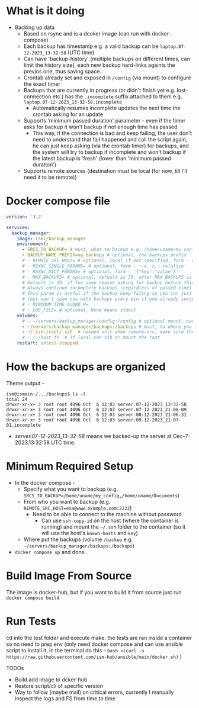 # What is it doing
- Backing up data
    - Based on rsync and is a dcoker image (can run with docker-compose)
    - Each backup has timestamp e.g. a valid backup can be `laptop.07-12-2023_13-32-58` (UTC time)
    - Can have 'backup-history' (multiple backups on different times, can limit the history size), each new backup hard-links againts the previos one, thus saving space.
    - Crontab already set and exposed in `/config` (via mount) to configure the exact timer
    - Backups that are currently in progress (or didn't finish yet e.g. lost-connection etc.) has the `.incomplete` suffix attached to them e.g. `laptop.07-12-2023_13-32-58.incomplete`
        - Automatically resumes incomplete updates the next time the crontab asking for an update
    - Supports 'minimum passed duration' parameter - even if the timer asks for backup it won't backup if not enough time has passed
        - This way, if the connection is bad and keep failing, the user don't need to understand that fail happened and call the script again, he can just keep asking (via the crontab timer) for backups, and the system will try to backup if incomplete and won't backup if the latest backup is 'fresh' (lower than 'minimum passed duration')
    - Supports remote sources (destination must be local (for now, till I'll need it to be remote))

# Docker compose file 

``` yaml
version: '3.2'

services:
  backup_manager:
    image: ism1/backup_manager
    environment: 
      - SRCS_TO_BACKUP= # must, what to backup e.g. /home/uname/my_config,/home/uname/Documents
      - BACKUP_NAME_PREFIX=my_backups # optional, the backups prefix
      # - REMOTE_SRC_HOST= # optional, local if not specified. form - uname@<ip/domain>[:port]
      # - RSYNC_SINGLE_PARAMS= # optional, form - '-x,-z,--relative'
      # - RSYNC_DICT_PARAMS= # optional, form - '{"key":"value"}'
      # - MAX_BACKUPS= # optional, default is 30, after MAX_BACKUPS is reached, we delete the oldest one before creaating a new one
      # Default is 20. if for some reason asking for backup before this time passed - don't do anything.
      # Always continue incomplete backups (regardless of passed time)
      # This param is useful if the backup keep faling so you can just set the crontab to be called every few mins and it will try to cont the failed (incomplete) backup
      # (but won't spam you with backups every min if one already succeeded)
      # - MINIMUM_TIME_GUARD_H=
      # - LOG_FILE= # optional, None means stdout
    volumes: 
      # - ~/servers/backup_manager/config:/config # optional mount, can edit the crontab timing and the configuration (instead of using the env vars)
      - ~/servers/backup_manager/backups:/backups # must, to where you want the backups to go
      - ~/.ssh:/root/.ssh  # needed onlt when remote-src, make sure the container can connect to the remote-src without the need of human interaction (pass, known-hosts etc. (ssh-copy-id and mount to the .ssh of the container))
      # - /:/host_fs  # if local can ssh or mount the root
    restart: unless-stopped
```

# How the backups are organized 
Theme output - 
```
ism@ismain:/.../backups$ ls -l
total 24
drwxr-xr-x+ 3 root root 4096 Oct  6 12:03 server.07-12-2023_13-32-58
drwxr-xr-x+ 3 root root 4096 Oct  6 12:03 server.07-12-2023_21-08-09
drwxr-xr-x+ 3 root root 4096 Oct  6 12:03 server.08-12-2023_21-06-31
drwxr-xr-x+ 3 root root 4096 Oct  6 12:03 server.09-12-2023_21-07-01.incomplete
```
- *server.07-12-2023_13-32-58* means we backed-up the server at Dec-7-2023,13:32:58 UTC time.

# Minimum Required Setup
- In the docker compose - 
    - Specify what you want to backup (e.g. `SRCS_TO_BACKUP=/home/uname/my_config,/home/uname/Documents`)
    - From who you want to backup (e.g. `REMOTE_SRC_HOST=exa@www.example.com:2222`)
        - Need to be able to connect to the machine without password 
            - Can use `ssh-copy-id` on the host (where the container is running) and mount the `~/.ssh` folder to the container (so it will use the host's `known-hosts` and `key`)
    - Where put the backups (volume `/backup` e.g. `~/servers/backup_manager/backups:/backups`)
- `docker compose up` and done.

# Build Image From Source
The image is docker-hub, but if you want to build it from source just run `docker compose build`

# Run Tests
cd into the test folder and execute make.
the tests are ran inside a container so no need to prep env
(only need docker compose and can use ansible script to install it, in the terminal do this -
`bash <(curl -s https://raw.githubusercontent.com/ism-hub/ansible/main/docker.sh)` )

TODOs
- Build add image to dcker-hub
- Restore script/cli of specific version
- Way to follow (maybe mail) on critical errors, currently I manually inspect the logs and FS from time to time

